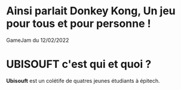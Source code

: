 #  Ainsi parlait Donkey Kong, Un jeu pour tous et pour personne !
GameJam du 12/02/2022


# UBISOUFT c'est qui et quoi ?

**Ubisouft** est un colétife de quatres jeunes étudiants à épitech.

